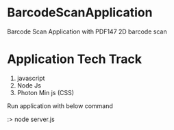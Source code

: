 # BarcodeScanApplication
Barcode Scan Application with PDF147 2D barcode scan

# Application Tech Track
1. javascript 
2. Node Js
3. Photon Min js (CSS)

Run application with below command 

:> node server.js
